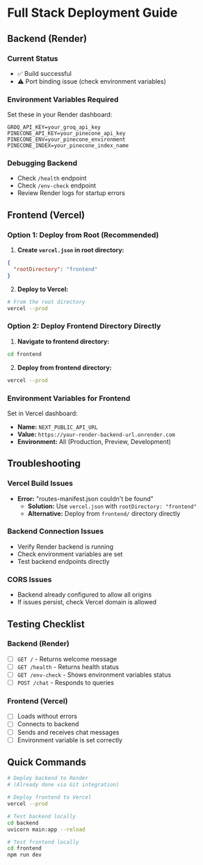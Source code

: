 # Full Stack Deployment Guide

## Backend (Render)

### Current Status
- ✅ Build successful
- ⚠️ Port binding issue (check environment variables)

### Environment Variables Required
Set these in your Render dashboard:
```
GROQ_API_KEY=your_groq_api_key
PINECONE_API_KEY=your_pinecone_api_key
PINECONE_ENV=your_pinecone_environment
PINECONE_INDEX=your_pinecone_index_name
```

### Debugging Backend
- Check `/health` endpoint
- Check `/env-check` endpoint
- Review Render logs for startup errors

## Frontend (Vercel)

### Option 1: Deploy from Root (Recommended)

1. **Create `vercel.json` in root directory:**
```json
{
  "rootDirectory": "frontend"
}
```

2. **Deploy to Vercel:**
```bash
# From the root directory
vercel --prod
```

### Option 2: Deploy Frontend Directory Directly

1. **Navigate to frontend directory:**
```bash
cd frontend
```

2. **Deploy from frontend directory:**
```bash
vercel --prod
```

### Environment Variables for Frontend

Set in Vercel dashboard:
- **Name:** `NEXT_PUBLIC_API_URL`
- **Value:** `https://your-render-backend-url.onrender.com`
- **Environment:** All (Production, Preview, Development)

## Troubleshooting

### Vercel Build Issues
- **Error:** "routes-manifest.json couldn't be found"
  - **Solution:** Use `vercel.json` with `rootDirectory: "frontend"`
  - **Alternative:** Deploy from `frontend/` directory directly

### Backend Connection Issues
- Verify Render backend is running
- Check environment variables are set
- Test backend endpoints directly

### CORS Issues
- Backend already configured to allow all origins
- If issues persist, check Vercel domain is allowed

## Testing Checklist

### Backend (Render)
- [ ] `GET /` - Returns welcome message
- [ ] `GET /health` - Returns health status
- [ ] `GET /env-check` - Shows environment variables status
- [ ] `POST /chat` - Responds to queries

### Frontend (Vercel)
- [ ] Loads without errors
- [ ] Connects to backend
- [ ] Sends and receives chat messages
- [ ] Environment variable is set correctly

## Quick Commands

```bash
# Deploy backend to Render
# (Already done via Git integration)

# Deploy frontend to Vercel
vercel --prod

# Test backend locally
cd backend
uvicorn main:app --reload

# Test frontend locally
cd frontend
npm run dev
``` 